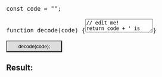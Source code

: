 <html>
	<head>
		<title>De Coder Vinci</title>
		<link rel="stylesheet" href="./styles/codemirror.css">
		<style>
			body { font-size:18px; }
			pre { margin: 0; }
			button { background:#DDD !important; width: 150px; padding: 6px 0; }
			.wrapped { white-space: normal !important; }
		</style>
		<script src="codemirror.js"></script>
		<script src="./modes/javascript.js"></script>
		<script>
			console.log('Hello hacker!');
			const code = '00770077 00770707 00770077 00770770 00770707 00770777 00770077 00770700 00700000 00770707 00770000 00770707 00770077 00770077 00770707 00770077 00770707 00700000 00770700 00770070 00770077 00770707 00770700 00770070 00770707 00770707';
			document.addEventListener('DOMContentLoaded', () => {
				const runButton = document.getElementById('run');
				const resultCode = document.getElementById('result-code');
				const codeEl = document.getElementById('code');
				const editor = CodeMirror.fromTextArea(codeEl, {
					lineNumbers: true,
				});
				runButton.addEventListener('click', () => {
					const src = editor.getValue();
					const func = new Function('code', src);
					const res = func(code);
					console.log(res);
					if (typeof(res) === 'string')
						resultCode.innerText = res;
					else
						resultCode.innerHTML = '<b>Invalid result type, string expected</b>';
				});
			});
		</script>
	</head>
	<body>
		<pre class="cm-s-default wrapped"><code><span class="cm-keyword">const</span> <span class="cm-variable-2">code</span> <span class="cm-operator">=</span> <span class="cm-string">"<script>document.write(code)</script>"</span>;</code></pre>
		<pre class="cm-s-default"><code>
<span class="cm-keyword">function</span> <span class="cm-variable-2">decode</span>(<span class="cm-variable-2">code</span>) {<textarea id="code">// edit me!
return code + ' is the code that needs to be cracked';</textarea>}
		</code></pre>
		<button id="run" class="CodeMirror cm-s-default" type="button">decode(<span class="cm-variable-2">code</span>);</button>
		<div class="result wrapped">
			<h3>Result:</h3>
			<pre><code id="result-code"></code></pre>
		</div>
	</body>
</html>